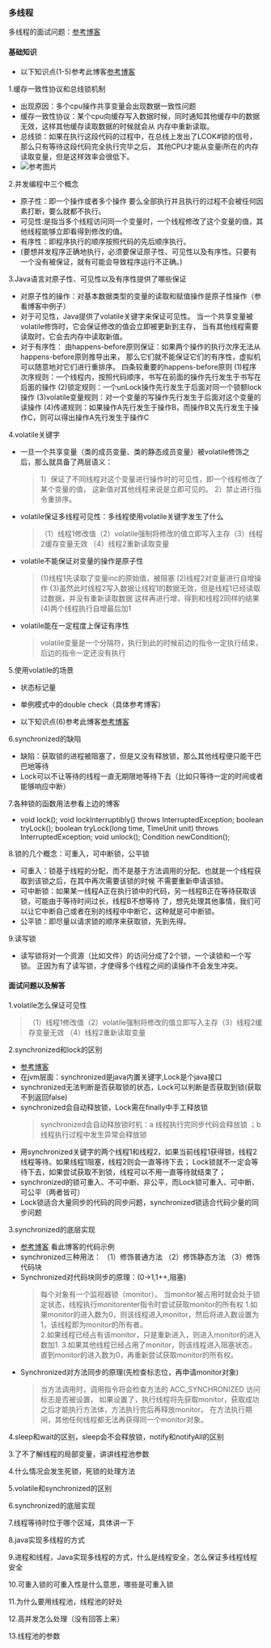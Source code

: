 ### 多线程
 
多线程的面试问题：[参考博客](https://www.cnblogs.com/dolphin0520/p/3958019.html)


#### 基础知识

- 以下知识点(1-5)参考此博客[参考博客](https://www.cnblogs.com/dolphin0520/p/3920373.html)

1.缓存一致性协议和总线锁机制
  - 出现原因：多个cpu操作共享变量会出现数据一致性问题
  - 缓存一致性协议：某个cpu向缓存写入数据时候，同时通知其他缓存中的数据无效，这样其他缓存读取数据的时候就会从
  内存中重新读取。
  - 总线锁：如果在执行这段代码的过程中，在总线上发出了LCOK#锁的信号，那么只有等待这段代码完全执行完毕之后，
  其他CPU才能从变量i所在的内存读取变量，但是这样效率会很低下。
  - ![参考图片](https://images0.cnblogs.com/blog/288799/201408/212219343783699.jpg)
  
2.并发编程中三个概念
  - 原子性：即一个操作或者多个操作 要么全部执行并且执行的过程不会被任何因素打断，要么就都不执行。
  - 可见性:是指当多个线程访问同一个变量时，一个线程修改了这个变量的值，其他线程能够立即看得到修改的值。
  - 有序性：即程序执行的顺序按照代码的先后顺序执行。
  - (要想并发程序正确地执行，必须要保证原子性、可见性以及有序性。只要有一个没有被保证，就有可能会导致程序运行不正确。)

3.Java语言对原子性、可见性以及有序性提供了哪些保证
  - 对原子性的操作：对基本数据类型的变量的读取和赋值操作是原子性操作（参看博客中例子）
  - 对于可见性，Java提供了volatile关键字来保证可见性。
    当一个共享变量被volatile修饰时，它会保证修改的值会立即被更新到主存，
  当有其他线程需要读取时，它会去内存中读取新值。
  - 对于有序性：
    由happens-before原则保证：如果两个操作的执行次序无法从happens-before原则推导出来，
  那么它们就不能保证它们的有序性，虚拟机可以随意地对它们进行重排序。
    四条较重要的happens-before原则
    (1)程序次序规则：一个线程内，按照代码顺序，书写在前面的操作先行发生于书写在后面的操作
    (2)锁定规则：一个unLock操作先行发生于后面对同一个锁额lock操作
    (3)volatile变量规则：对一个变量的写操作先行发生于后面对这个变量的读操作
    (4)传递规则：如果操作A先行发生于操作B，而操作B又先行发生于操作C，则可以得出操作A先行发生于操作C
    
4.volatile关键字
  - 一旦一个共享变量（类的成员变量、类的静态成员变量）被volatile修饰之后，那么就具备了两层语义：
      >1）保证了不同线程对这个变量进行操作时的可见性，即一个线程修改了某个变量的值，
      这新值对其他线程来说是立即可见的。
      >2）禁止进行指令重排序。
  - volatile保证多线程可见性：多线程使用volatile关键字发生了什么
      > （1）线程1修改值（2）volatile强制将修改的值立即写入主存（3）线程2缓存变量无效
      （4）线程2重新读取变量
  - volatile不能保证对变量的操作是原子性
      > (1)线程1先读取了变量inc的原始值，被阻塞
        (2)线程2对变量进行自增操作
        (3)虽然此时线程2写入数据让线程1的数据无效，但是线程1已经读取过数据，并没有重新读取数据
        这样再进行增，得到和线程2同样的结果
        (4)两个线程执行自增最后加1
  - volatile能在一定程度上保证有序性
      > volatile变量是一个分隔符，执行到此的时候前边的指令一定执行结束，后边的指令一定还没有执行
      
5.使用volatile的场景
  - 状态标记量 
  - 单例模式中的double check（具体参考博客）
  
- 以下知识点(6)参考此博客[参考博客](https://www.cnblogs.com/baizhanshi/p/6419268.html)

6.synchronized的缺陷
  - 缺陷：获取锁的进程被阻塞了，但是又没有释放锁，那么其他线程便只能干巴巴地等待
  - Lock可以不让等待的线程一直无期限地等待下去（比如只等待一定的时间或者能够响应中断）
  
7.各种锁的函数用法参看上边的博客
  - void lock();
    void lockInterruptibly() throws InterruptedException;
    boolean tryLock();
    boolean tryLock(long time, TimeUnit unit) throws InterruptedException;
    void unlock();
    Condition newCondition();
    
8.锁的几个概念：可重入，可中断锁，公平锁
  - 可重入：锁基于线程的分配，而不是基于方法调用的分配。也就是一个线程获取到该锁之后，在其中再次需要该锁的时候
    不需要重新申请该锁。
  - 可中断锁：如果某一线程A正在执行锁中的代码，另一线程B正在等待获取该锁，可能由于等待时间过长，线程B不想等待
    了，想先处理其他事情，我们可以让它中断自己或者在别的线程中中断它，这种就是可中断锁。
  - 公平锁：即尽量以请求锁的顺序来获取锁，先到先得。
    
9.读写锁
  - 读写锁将对一个资源（比如文件）的访问分成了2个锁，一个读锁和一个写锁。
    正因为有了读写锁，才使得多个线程之间的读操作不会发生冲突。
    
#### 面试问题以及解答

1.volatile怎么保证可见性
  > （1）线程1修改值（2）volatile强制将修改的值立即写入主存（3）线程2缓存变量无效
    （4）线程2重新读取变量

2.synchronized和lock的区别
  - [参考博客](https://www.cnblogs.com/iyyy/p/7993788.html)
  - 在jvm层面：synchronized是java内置关键字,Lock是个java接口
  - synchronized无法判断是否获取锁的状态，Lock可以判断是否获取到锁(获取不到返回false)
  - synchronized会自动释放锁，Lock需在finally中手工释放锁
     >synchronized会自动释放锁时机：a 线程执行完同步代码会释放锁 ；b 线程执行过程中发生异常会释放锁
  - 用synchronized关键字的两个线程1和线程2，如果当前线程1获得锁，线程2线程等待。如果线程1阻塞，线程2则会一直等待下去；
    Lock锁就不一定会等待下去，如果尝试获取不到锁，线程可以不用一直等待就结束了；
  - synchronized的锁可重入、不可中断、非公平，而Lock锁可重入、可中断、可公平（两者皆可）
  - Lock锁适合大量同步的代码的同步问题，synchronized锁适合代码少量的同步问题
  

3.synchronized的底层实现
  - [参考博客](https://www.cnblogs.com/paddix/p/5367116.html)
    看此博客的代码示例
  - synchronized三种用法：
    （1）修饰普通方法
    （2）修饰静态方法
    （3）修饰代码块
  - Synchronized对代码块同步的原理：(0->1,1++,阻塞)
    > 每个对象有一个监视器锁（monitor）。
      当monitor被占用时就会处于锁定状态，线程执行monitorenter指令时尝试获取monitor的所有权
      1.如果monitor的进入数为0，则该线程进入monitor，然后将进入数设置为1，该线程即为monitor的所有者。    
      2.如果线程已经占有该monitor，只是重新进入，则进入monitor的进入数加1.
      3.如果其他线程已经占用了monitor，则该线程进入阻塞状态，直到monitor的进入数为0，再重新尝试获取monitor的所有权。
  - Synchronized对方法同步的原理(先检查标志位，再申请monitor对象)
    > 当方法调用时，调用指令将会检查方法的 ACC_SYNCHRONIZED 访问标志是否被设置，
    如果设置了，执行线程将先获取monitor，获取成功之后才能执行方法体，方法执行完后再释放monitor。
    在方法执行期间，其他任何线程都无法再获得同一个monitor对象。
    
4.sleep和wait的区别，sleep会不会释放锁，notify和notifyAll的区别 

3.了不了解线程的局部变量，讲讲线程池参数 

4.什么情况会发生死锁，死锁的处理方法 

5.volatile和synchronized的区别 

6.synchronized的底层实现 

7.线程等待时位于哪个区域，具体讲一下
 
8.java实现多线程的方式 

9.进程和线程，Java实现多线程的方式，什么是线程安全，怎么保证多线程线程安全

10.可重入锁的可重入性是什么意思，哪些是可重入锁

11.为什么要用线程池，线程池的好处

12.高并发怎么处理（没有回答上来）

13.线程池的参数